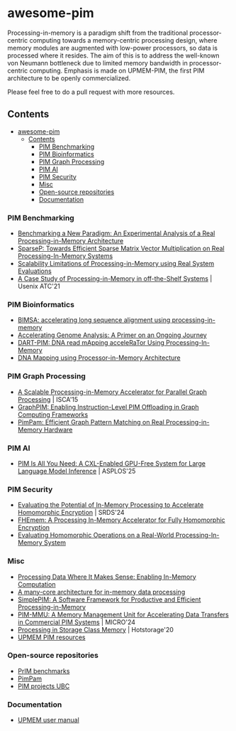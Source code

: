 # awesome-pim
Processing-in-memory is a paradigm shift from the traditional processor-centric computing towards a memory-centric processing design, where memory modules are augmented with low-power processors, so data is processed where it resides. 
The aim of this is to address the well-known von Neumann bottleneck due to limited memory bandwidth in processor-centric computing.
Emphasis is made on UPMEM-PIM, the first PIM architecture to be openly commercialized.

Please feel free to do a pull request with more resources.


## Contents
- [awesome-pim](#awesome-pim)
  - [Contents](#contents)
    - [PIM Benchmarking](#pim-benchmarking)
    - [PIM Bioinformatics](#pim-bioinformatics)
    - [PIM Graph Processing](#pim-graph-processing)
    - [PIM AI](#pim-ai)
    - [PIM Security](#pim-security)
    - [Misc](#misc)
    - [Open-source repositories](#open-source-repositories)
    - [Documentation](#documentation)



### PIM Benchmarking
- [Benchmarking a New Paradigm: An Experimental Analysis of a Real Processing-in-Memory Architecture](https://arxiv.org/pdf/2105.03814)
- [SparseP: Towards Efficient Sparse Matrix Vector Multiplication on Real Processing-In-Memory Systems](https://arxiv.org/pdf/2201.05072)
- [Scalability Limitations of Processing-in-Memory using Real System Evaluations](https://wiki.kaustubh.us/w/img_auth.php/scalability_limitations.pdf)
- [A Case Study of Processing-in-Memory in off-the-Shelf Systems](https://www.usenix.org/system/files/atc21-nider.pdf) | Usenix ATC'21


### PIM Bioinformatics
- [BIMSA: accelerating long sequence alignment using processing-in-memory](https://www.biorxiv.org/content/10.1101/2024.05.10.593513v1.full.pdf)
- [Accelerating Genome Analysis: A Primer on an Ongoing Journey](https://arxiv.org/pdf/2008.00961)
- [DART-PIM: DNA read mApping acceleRaTor Using Processing-In-Memory](https://arxiv.org/html/2411.03832v1)
- [DNA Mapping using Processor-in-Memory Architecture](https://hal.science/hal-01399997/document)


### PIM Graph Processing
- [A Scalable Processing-in-Memory Accelerator for Parallel Graph Processing](https://users.ece.cmu.edu/~omutlu/pub/tesseract-pim-architecture-for-graph-processing_isca15.pdf) | ISCA'15
- [GraphPIM: Enabling Instruction-Level PIM Offloading in Graph Computing Frameworks](https://jaewoong.org/pubs/hpca17-graphpim.pdf)
- [PimPam: Efficient Graph Pattern Matching on Real Processing-in-Memory Hardware](https://people.iiis.tsinghua.edu.cn/~huanchen/publications/pimpam-sigmod24.pdf)

  
### PIM AI
- [PIM Is All You Need: A CXL-Enabled GPU-Free System for Large Language Model Inference](https://arxiv.org/pdf/2502.07578) | ASPLOS'25


### PIM Security
- [Evaluating the Potential of In-Memory Processing to Accelerate Homomorphic Encryption](https://arxiv.org/pdf/2412.09144) | SRDS'24
- [FHEmem: A Processing In-Memory Accelerator for Fully Homomorphic Encryption](https://arxiv.org/pdf/2311.16293)
- [Evaluating Homomorphic Operations on a Real-World Processing-In-Memory System](https://arxiv.org/pdf/2309.06545)


### Misc
- [Processing Data Where It Makes Sense: Enabling In-Memory Computation](https://arxiv.org/pdf/1903.03988)
- [A many-core architecture for in-memory data processing](https://pages.cs.wisc.edu/~venkatv/MICRO-50_223-Camera-Ready.pdf)
- [SimplePIM: A Software Framework for Productive and Efficient Processing-in-Memory](https://arxiv.org/pdf/2310.01893)
- [PIM-MMU: A Memory Management Unit for Accelerating Data Transfers in Commercial PIM Systems](https://arxiv.org/pdf/2409.06204) | MICRO'24
- [Processing in Storage Class Memory](https://www.usenix.org/system/files/hotstorage20_paper_nider.pdf) | Hotstorage'20
- [UPMEM PIM resources](https://www.upmem.com/ressources/)


### Open-source repositories
- [PrIM benchmarks](https://github.com/CMU-SAFARI/prim-benchmarks)
- [PimPam](https://github.com/tsinghua-ideal/PimPam)
- [PIM projects UBC](https://github.com/UBC-ECE-Sasha)

### Documentation

- [UPMEM user manual](https://sdk.upmem.com/2023.2.0/)

